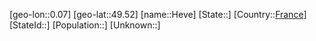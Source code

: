 ﻿---
location: [49.52,0.07]
type: City
tags:
- geo/City


SpocWebEntityId: 30932
isDeleted: false
confidential: public

---
[geo-lon::0.07]
[geo-lat::49.52]
[name::Heve]
[State::]
[Country::[France](geo/Continent/Europe/France.md)]
[StateId::]
[Population::]
[Unknown::]

